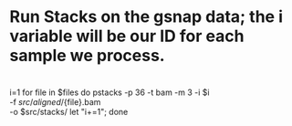 # Run Stacks on the gsnap data; the i variable will be our ID for each sample we process.

# 

i=1 
for file in $files 
do 
    pstacks -p 36 -t bam -m 3 -i $i \
              -f $src/aligned/${file}.bam \
              -o $src/stacks/ 
    let "i+=1"; 
done 
